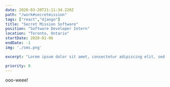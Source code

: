 ```yaml
---
date: 2020-03-20T21:11:34.220Z
path: "/work#secretmission"
tags: ["react","django"]
title: "Secret Mission Software"
position: "Software Developer Intern"
location: "Toronto, Ontario"
startDate: 2020-01-06
endDate: -1
img: './sms.png'

excerpt: "Lorem ipsum dolor sit amet, consectetur adipiscing elit, sed do eiusmod tempor incididunt ut labore et dolore magna aliqua. Ut enim ad minim veniam, quis."

priority: 0
---
```

ooo-weee!